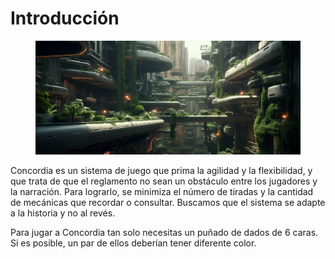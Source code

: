 # Introducción

<div data-full-width="true">

<figure><img src=".gitbook/assets/mekanoide_futuristic_underground_city_very_dense_narrow_streets_c149f143-7041-450d-8be1-c27082a99794.png" alt=""><figcaption></figcaption></figure>

</div>

Concordia es un sistema de juego que prima la agilidad y la flexibilidad, y que trata de que el reglamento no sean un obstáculo entre los jugadores y la narración. Para lograrlo, se minimiza el número de tiradas y la cantidad de mecánicas que recordar o consultar. Buscamos que el sistema se adapte a la historia y no al revés.

Para jugar a Concordia tan solo necesitas un puñado de dados de 6 caras. Si es posible, un par de ellos deberían tener diferente color.
